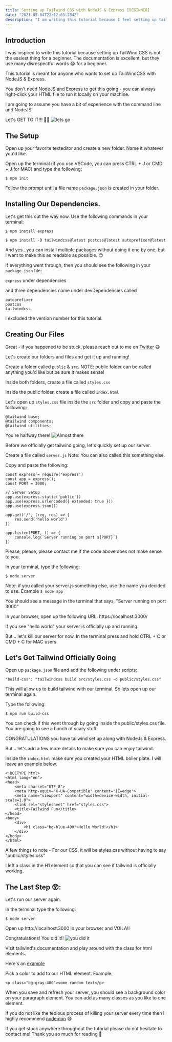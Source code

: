 ```yaml
---
title: Setting up Tailwind CSS with NodeJS & Express [BEGINNER]
date: "2021-05-04T22:12:03.284Z"
description: "I am writing this tutorial because I feel setting up tailwindcss is not the easiest thing to do for a beginner."
---
```


## Introduction
I was inspired to write this tutorial because setting up TailWind CSS is not the easiest thing for a beginner. The documentation is excellent, but they use many disrespectful words 😂 for a beginner.

This tutorial is meant for anyone who wants to set up TailWindCSS with NodeJS & Express.

You don't need NodeJS and Express to get this going - you can always right-click your HTML file to run it locally on your machine.

I am going to assume you have a bit of experience with the command line and NodeJS.

Let's GET TO IT!!! 💯💯
![lets go](https://media.giphy.com/media/LoCDk7fecj2dwCtSB3/giphy.gif)

## The Setup
Open up your favorite texteditor and create a new folder. Name it whatever you'd like. 

Open up the terminal (if you use VSCode, you can press CTRL + J or CMD + J for MAC) and type the following: 

`$ npm init` 

Follow the prompt until a file name `package.json` is created in your folder.

## Installing Our Dependencies. 
Let's get this out the way now. Use the following commands in your terminal:

`$ npm install express`

`$ npm install -D tailwindcss@latest postcss@latest autoprefixer@latest`

And yes…you can install multiple packages without doing it one by one, but I want to make this as readable as possible. 😊

If everything went through, then you should see the following in your `package.json` file:

`express` under dependencies 

and three dependencies name under devDependencies called 
```
autoprefixer
postcss 
tailwindcss
```

I excluded the version number for this tutorial.

## Creating Our Files

Great - if you happened to be stuck, please reach out to me on [Twitter](https://twitter.com/dnbull) 😃

Let's create our folders and files and get it up and running! 

Create a folder called `public` & `src`. 
NOTE: public folder can be called anything you'd like but be sure it makes sense! 

Inside both folders, create a file called `styles.css` 

Inside the public folder, create a file called  `index.html`

Let's open up `styles.css` file inside the `src` folder and copy and paste the folllowing: 

``` 
@tailwind base;
@tailwind components;
@tailwind utilities;
```
You're halfway there! 
![Almost there](https://media.giphy.com/media/xUOxfh6ZM75efM3Bqo/giphy.gif)

Before we officially get tailwind going, let's quickly set up our server.

Create a file called `server.js` 
Note: You can also called this something else.

Copy and paste the following: 

```
const express = require('express')
const app = express();
const PORT = 3000; 

// Server Setup
app.use(express.static('public'))
app.use(express.urlencoded({ extended: true }))
app.use(express.json())

app.get('/', (req, res) => {
    res.send('hello world')
})

app.listen(PORT, () => {
    console.log(`Server running on port ${PORT}`)
})
```

Please, please, please contact me if the code above does not make sense to you. 

In your terminal, type the following: 

`$ node server` 

Note: if you called your server.js something else, use the name you decided to use. Example `$ node app`

You should see a message in the terminal that says, "Server running on port 3000" 

In your browser, open up the following URL: https://localhost:3000/

If you see "hello world" your server is officially up and running.

But... let's kill our server for now. In the terminal press and hold CTRL + C or CMD + C for MAC users.

## Let's Get Tailwind Officially Going

Open up `package.json` file and add the following under scripts: 

`"build-css": "tailwindcss build src/styles.css -o public/styles.css" `

This will allow us to build tailwind with our terminal. So lets open up our terminal again. 

Type the following: 

`$ npm run build-css`

You can check if this went through by going inside the public/styles.css file. You are going to see a bunch of scary stuff.

CONGRATULATIONS you have tailwind set up along with NodeJs & Express.

But... let's add a few more details to make sure you can enjoy tailwind. 

Inside the `index.html` make sure you created your HTML boiler plate. I will leave an example below.

```
<!DOCTYPE html>
<html lang="en">
<head>
    <meta charset="UTF-8">
    <meta http-equiv="X-UA-Compatible" content="IE=edge">
    <meta name="viewport" content="width=device-width, initial-scale=1.0">
    <link rel="stylesheet" href="styles.css">
    <title>Tailwind Fun</title>
</head>
<body>
    <div>
        <h1 class="bg-blue-400">Hello World!</h1>
    </div>
</body>
</html>
```

A few things to note - For our CSS, it will be styles.css without having to say "public/styles.css"

I left a class in the H1 element so that you can see if tailwind is officially working. 

## The Last Step 😲: 

Let's run our server again. 

In the terminal type the following: 

`$ node server`

Open up http://localhost:3000 in your browser and VOILA!!

Congratulations! You did it!!
![you did it](https://media.giphy.com/media/H1NIKdfygAAMruqArl/giphy.gif)

Visit tailwind's documentation and play around with the class for html elements. 

Here's an [example](https://tailwindcss.com/docs/background-color)

Pick a color to add to our HTML element. Example: 

```
<p class="bg-gray-400">some random text</p>
``` 
When you save and refresh your server, you should see a background color on your paragraph element. You can add as many classes as you like to one element.

If you do not like the tedious process of killing your server every time then I highly recommend [nodemon](https://www.npmjs.com/package/nodemon) 😄

If you get stuck anywhere throughout the tutorial please do not hesitate to contact me! Thank you so much for reading 💯

